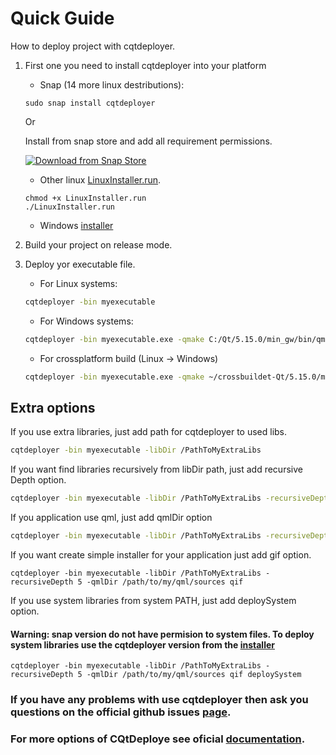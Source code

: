 # Quick Guide

How to deploy project with cqtdeployer.

1. First one you need to install cqtdeployer into your platform

    * Snap (14 more linux destributions):
    ```
    sudo snap install cqtdeployer
    ```
    Or 

    Install from snap store and add all requirement permissions.

    [![Download from Snap Store](https://snapcraft.io/static/images/badges/ru/snap-store-black.svg)](https://snapcraft.io/cqtdeployer)

    * Other linux [LinuxInstaller.run][1].
    ```
    chmod +x LinuxInstaller.run
    ./LinuxInstaller.run
    ```

    * Windows [installer][1]

2. Build your project on release mode.
3. Deploy yor executable file.

    * For Linux systems:
    ``` bash
    cqtdeployer -bin myexecutable
    ```

    * For Windows systems:
    ``` bash
    cqtdeployer -bin myexecutable.exe -qmake C:/Qt/5.15.0/min_gw/bin/qmake.exe
    ```

    * For crossplatform build (Linux -> Windows)
    ``` bash
    cqtdeployer -bin myexecutable.exe -qmake ~/crossbuildet-Qt/5.15.0/min_gw/bin/qmake
    ```

## Extra options

If you use extra libraries, just add path for cqtdeployer to used libs.
``` bash
cqtdeployer -bin myexecutable -libDir /PathToMyExtraLibs 
```

If you want find libraries recursively from libDir path, just add recursive Depth option.
``` bash
cqtdeployer -bin myexecutable -libDir /PathToMyExtraLibs -recursiveDepth 5
```

If you application use qml, just add qmlDir option
``` bash
cqtdeployer -bin myexecutable -libDir /PathToMyExtraLibs -recursiveDepth 5 -qmlDir /path/to/my/qml/sources
```

If you want create simple installer for your application just add gif option.
```
cqtdeployer -bin myexecutable -libDir /PathToMyExtraLibs -recursiveDepth 5 -qmlDir /path/to/my/qml/sources qif
```

If you use system libraries from system PATH, just add deploySystem option. 

#### Warning: snap version do not have permision to system files. To deploy system libraries use the cqtdeployer version from the [installer][1]

```
cqtdeployer -bin myexecutable -libDir /PathToMyExtraLibs -recursiveDepth 5 -qmlDir /path/to/my/qml/sources qif deploySystem
```


### If you have any problems with use cqtdeployer then ask you questions on the official github issues [page][2].

### For more options of CQtDeploye see oficial [documentation][3].

[1]: https://github.com/QuasarApp/CQtDeployer/releases
[2]: https://github.com/QuasarApp/CQtDeployer/issues
[3]: https://github.com/QuasarApp/CQtDeployer/blob/main/md/en/Options.md

